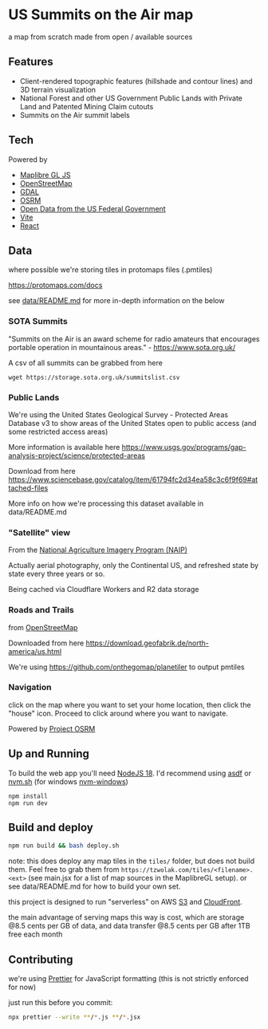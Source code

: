 # US Summits on the Air map

a map from scratch made from open / available sources

## Features

- Client-rendered topographic features (hillshade and contour lines) and 3D terrain visualization
- National Forest and other US Government Public Lands with Private Land and Patented Mining Claim cutouts
- Summits on the Air summit labels

## Tech

Powered by
- [Maplibre GL JS](https://maplibre.org/projects/maplibre-gl-js/)
- [OpenStreetMap](https://www.openstreetmap.org)
- [GDAL](https://gdal.org/)
- [OSRM](http://project-osrm.org/)
- [Open Data from the US Federal Government](https://sciencebase.gov)
- [Vite](https://vitejs.dev/)
- [React](https://react.dev/)


## Data

where possible we're storing tiles in protomaps files (.pmtiles)

https://protomaps.com/docs

see [data/README.md](data/README.md) for more in-depth information on the below


### SOTA Summits

"Summits on the Air is an award scheme for radio amateurs that encourages portable operation in mountainous areas." - https://www.sota.org.uk/

A csv of all summits can be grabbed from here

    wget https://storage.sota.org.uk/summitslist.csv


### Public Lands

We're using the United States Geological Survey - Protected Areas Database v3 to show areas of the United States open to public access (and some restricted access areas)

More information is available here https://www.usgs.gov/programs/gap-analysis-project/science/protected-areas

Download from here https://www.sciencebase.gov/catalog/item/61794fc2d34ea58c3c6f9f69#attached-files

More info on how we're processing this dataset available in data/README.md


### "Satellite" view

From the [National Agriculture Imagery Program (NAIP)](https://naip-usdaonline.hub.arcgis.com/)

Actually aerial photography, only the Continental US, and refreshed state by state every three years or so.

Being cached via Cloudflare Workers and R2 data storage

### Roads and Trails

from [OpenStreetMap](https://www.openstreetmap.org/)

Downloaded from here https://download.geofabrik.de/north-america/us.html

We're using https://github.com/onthegomap/planetiler to output pmtiles


### Navigation

click on the map where you want to set your home location, then click the "house" icon.  Proceed to click around where you want to navigate.

Powered by [Project OSRM](http://project-osrm.org/)


## Up and Running

To build the web app you'll need [NodeJS 18](https://nodejs.org/).  I'd recommend using [asdf](https://asdf-vm.com/) or [nvm.sh](https://github.com/nvm-sh/nvm#installing-and-updating) (for windows [nvm-windows](https://github.com/coreybutler/nvm-windows))

```
npm install
npm run dev
```

## Build and deploy

```bash
npm run build && bash deploy.sh
```
note: this does deploy any map tiles in the `tiles/` folder, but does not build them.  Feel free to grab them from `https://tzwolak.com/tiles/<filename>.<ext>` (see main.jsx for a list of map sources in the MaplibreGL setup).
or see data/README.md for how to build your own set.

this project is designed to run "serverless" on AWS [S3](https://aws.amazon.com/s3/) and [CloudFront](https://aws.amazon.com/cloudfront/).

the main advantage of serving maps this way is cost, which are storage @8.5 cents per GB of data, and data transfer @8.5 cents per GB after 1TB free each month


## Contributing

we're using [Prettier](https://prettier.io/) for JavaScript formatting (this is not strictly enforced for now)

just run this before you commit:
```bash
npx prettier --write **/*.js **/*.jsx
```


